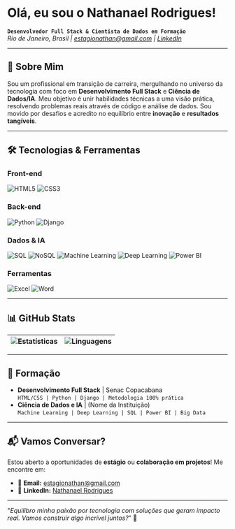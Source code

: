 #  Olá, eu sou o Nathanael Rodrigues! 

**`Desenvolvedor Full Stack & Cientista de Dados em Formação`**  
*Rio de Janeiro, Brasil | [estagionathan@gmail.com](mailto:estagionathan@gmail.com) | [LinkedIn](https://www.linkedin.com/in/nathanael-rodrigues-857899206/)*

---

## 🚀 **Sobre Mim**  
Sou um profissional em transição de carreira, mergulhando no universo da tecnologia com foco em **Desenvolvimento Full Stack** e **Ciência de Dados/IA**. Meu objetivo é unir habilidades técnicas a uma visão prática, resolvendo problemas reais através de código e análise de dados. Sou movido por desafios e acredito no equilíbrio entre **inovação** e **resultados tangíveis**.

---

## 🛠️ **Tecnologias & Ferramentas**  

### **Front-end**  
![HTML5](https://img.shields.io/badge/HTML5-E34F26?style=flat&logo=html5&logoColor=white)
![CSS3](https://img.shields.io/badge/CSS3-1572B6?style=flat&logo=css3&logoColor=white)

### **Back-end**  
![Python](https://img.shields.io/badge/Python-3776AB?style=flat&logo=python&logoColor=white)
![Django](https://img.shields.io/badge/Django-092E20?style=flat&logo=django&logoColor=white)

### **Dados & IA**  
![SQL](https://img.shields.io/badge/SQL-4479A1?style=flat&logo=postgresql&logoColor=white)
![NoSQL](https://img.shields.io/badge/NoSQL-4EA94B?style=flat&logo=mongodb&logoColor=white)
![Machine Learning](https://img.shields.io/badge/Machine_Learning-FF6F00?style=flat&logo=tensorflow&logoColor=white)
![Deep Learning](https://img.shields.io/badge/Deep_Learning-311C87?style=flat&logo=deepmind&logoColor=white)
![Power BI](https://img.shields.io/badge/Power_BI-F2C811?style=flat&logo=powerbi&logoColor=black)

### **Ferramentas**  
![Excel](https://img.shields.io/badge/Excel-217346?style=flat&logo=microsoftexcel&logoColor=white)
![Word](https://img.shields.io/badge/Word-2B579A?style=flat&logo=microsoft-word&logoColor=white)

---

## 📊 **GitHub Stats**  
| ![Estatísticas](https://github-readme-stats.vercel.app/api?username=SrTchum&show_icons=true&theme=dark&hide_border=true) | ![Linguagens](https://github-readme-stats.vercel.app/api/top-langs/?username=SrTchum&layout=compact&theme=dark&hide_border=true) |
|-------------------------------------------------------------------------------------------------------------------------|----------------------------------------------------------------------------------------------------------------------------------|

---

## 📖 **Formação**  
- **Desenvolvimento Full Stack** | Senac Copacabana  
  `HTML/CSS | Python | Django | Metodologia 100% prática`  
- **Ciência de Dados e IA** | (Nome da Instituição)  
  `Machine Learning | Deep Learning | SQL | Power BI | Big Data`  

---

## 📬 **Vamos Conversar?**  
Estou aberto a oportunidades de **estágio** ou **colaboração em projetos**! Me encontre em:  
- 📧 **Email:** [estagionathan@gmail.com](mailto:estagionathan@gmail.com)  
- 💼 **LinkedIn:** [Nathanael Rodrigues](https://www.linkedin.com/in/seu-linkedin-aqui/)  

---

"*Equilibro minha paixão por tecnologia com soluções que geram impacto real. Vamos construir algo incrível juntos?*" 🚀  
